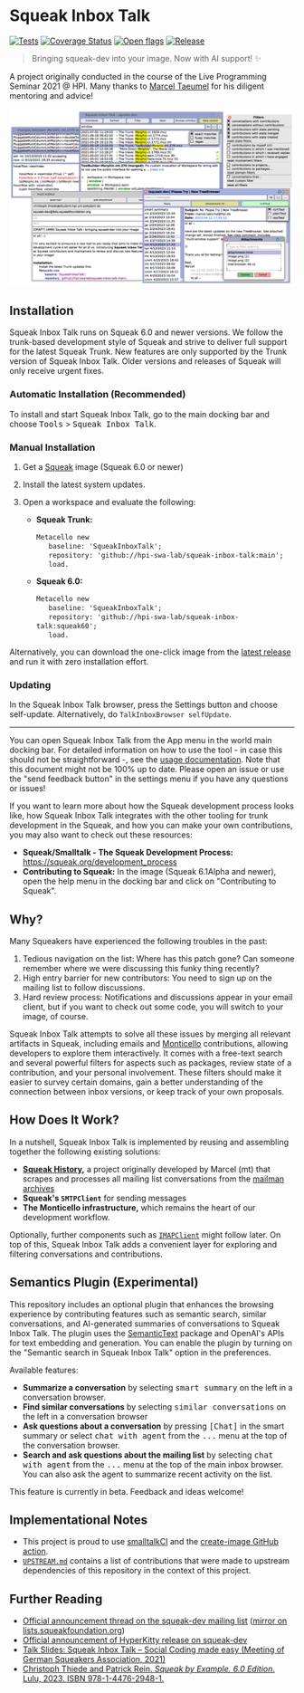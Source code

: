 # Squeak Inbox Talk

[![Tests](https://github.com/hpi-swa-lab/squeak-inbox-talk/actions/workflows/tests.yml/badge.svg)](https://github.com/hpi-swa-lab/squeak-inbox-talk/actions/workflows/tests.yml)
[![Coverage Status](https://coveralls.io/repos/github/hpi-swa-lab/squeak-inbox-talk/badge.svg?branch=main)](https://coveralls.io/github/hpi-swa-lab/squeak-inbox-talk)
[![Open flags](https://shields.io/endpoint?url=https://gist.githubusercontent.com/LinqLover/36dd3c4a155eed5aa7e874415cd60eea/raw/flags%2523refs%2523heads%2523main.json)](https://github.com/hpi-swa-lab/squeak-inbox-talk/search?type=code&l=Smalltalk&q=%22flag%3A+%22)
[![Release](https://github.com/hpi-swa-lab/squeak-inbox-talk/actions/workflows/release.yml/badge.svg)](https://github.com/hpi-swa-lab/squeak-inbox-talk/releases)

> Bringing squeak-dev into your image. Now with AI support! ✨

A project originally conducted in the course of the Live Programming Seminar 2021 @ HPI.
Many thanks to [Marcel Taeumel](https://github.com/marceltaeumel) for his diligent mentoring and advice!

![Squeak Inbox Talk](./assets/SqueakInboxTalk.png)

## Installation

Squeak Inbox Talk runs on Squeak 6.0 and newer versions.
We follow the trunk-based development style of Squeak and strive to deliver full support for the latest Squeak Trunk.
New features are only supported by the Trunk version of Squeak Inbox Talk.
Older versions and releases of Squeak will only receive urgent fixes.

### Automatic Installation (Recommended)

To install and start Squeak Inbox Talk, go to the main docking bar and choose <kbd>Tools</kbd> > <kbd>Squeak Inbox Talk</kbd>.

### Manual Installation

1. Get a [Squeak](https://squeak.org) image (Squeak 6.0 or newer)

2. Install the latest system updates.

3. Open a workspace and evaluate the following:

   - **Squeak Trunk:**

     ```smalltalk
     Metacello new
     	baseline: 'SqueakInboxTalk';
     	repository: 'github://hpi-swa-lab/squeak-inbox-talk:main';
     	load.
     ```

   - **Squeak 6.0:**

     ```smalltalk
     Metacello new
     	baseline: 'SqueakInboxTalk';
     	repository: 'github://hpi-swa-lab/squeak-inbox-talk:squeak60';
     	load.
     ```

Alternatively, you can download the one-click image from the [latest release](https://github.com/hpi-swa-lab/squeak-inbox-talk/releases) and run it with zero installation effort.

### Updating

In the Squeak Inbox Talk browser, press the Settings button and choose self-update. Alternatively, do `TalkInboxBrowser selfUpdate`.

---

You can open Squeak Inbox Talk from the App menu in the world main docking bar. 
For detailed information on how to use the tool - in case this should not be straightforward -, see the [usage documentation](./USAGE.md).
Note that this document might not be 100% up to date.
Please open an issue or use the "send feedback button" in the settings menu if you have any questions or issues!

If you want to learn more about how the Squeak development process looks like, how Squeak Inbox Talk integrates with the other tooling for trunk development in the Squeak, and how you can make your own contributions, you may also want to check out these resources:

- **Squeak/Smalltalk - The Squeak Development Process:** <https://squeak.org/development_process>
- **Contributing to Squeak:** In the image (Squeak 6.1Alpha and newer), open the help menu in the docking bar and click on "Contributing to Squeak".

## Why?

Many Squeakers have experienced the following troubles in the past:

1. Tedious navigation on the list: Where has this patch gone? Can someone remember where we were discussing this funky thing recently?
2. High entry barrier for new contributors: You need to sign up on the mailing list to follow discussions.
3. Hard review process: Notifications and discussions appear in your email client, but if you want to check out some code, you will switch to your image, of course.

Squeak Inbox Talk attempts to solve all these issues by merging all relevant artifacts in Squeak, including emails and [Monticello](https://wiki.squeak.org/squeak/1287) contributions, allowing developers to explore them interactively.
It comes with a free-text search and several powerful filters for aspects such as packages, review state of a contribution, and your personal involvement.
These filters should make it easier to survey certain domains, gain a better understanding of the connection between inbox versions, or keep track of your own proposals.

## How Does It Work?

In a nutshell, Squeak Inbox Talk is implemented by reusing and assembling together the following existing solutions:

- **[Squeak History](https://github.com/hpi-swa/squeak-history),** a project originally developed by Marcel (mt) that scrapes and processes all mailing list conversations from the [mailman archives](https://lists.squeakfoundation.org/archives/)
- **Squeak's `SMTPClient`** for sending messages
- **The Monticello infrastructure,** which remains the heart of our development workflow.

Optionally, further components such as [`IMAPClient`](https://github.com/hpi-swa-teaching/IMAPClient) might follow later. On top of this, Squeak Inbox Talk adds a convenient layer for exploring and filtering conversations and contributions.

## Semantics Plugin (Experimental)

This repository includes an optional plugin that enhances the browsing experience by contributing features such as semantic search, similar conversations, and AI-generated summaries of conversations to Squeak Inbox Talk.
The plugin uses the [SemanticText](https://github.com/hpi-swa-lab/Squeak-SemanticText) package and OpenAI's APIs for text embedding and generation.
You can enable the plugin by turning on the "Semantic search in Squeak Inbox Talk" option in the preferences.

Available features:

- **Summarize a conversation** by selecting <kbd>smart summary</kbd> on the left in a conversation browser.
- **Find similar conversations** by selecting <kbd>similar conversations</kbd> on the left in a conversation browser
- **Ask questions about a conversation** by pressing <kbd>[Chat]</kbd> in the smart summary or select <kbd>chat with agent</kbd> from the <kbd>...</kbd> menu at the top of the conversation browser.
- **Search and ask questions about the mailing list** by selecting <kbd>chat with agent</kbd> from the <kbd>...</kbd> menu at the top of the main inbox browser. You can also ask the agent to summarize recent activity on the list.

This feature is currently in beta.
Feedback and ideas welcome!

## Implementational Notes

- This project is proud to use [smalltalkCI](https://github.com/hpi-swa/smalltalkCI) and the [create-image GitHub action](https://github.com/marketplace/actions/create-image).
- [`UPSTREAM.md`](./UPSTREAM.md) contains a list of contributions that were made to upstream dependencies of this repository in the context of this project.

## Further Reading

- [Official announcement thread on the squeak-dev mailing list](http://forum.world.st/ANN-Squeak-Inbox-Talk-bringing-squeak-dev-into-your-image-td5130575.html) ([mirror on lists.squeakfoundation.org](http://lists.squeakfoundation.org/pipermail/squeak-dev/2021-July/216008.html))
- [Official announcement of HyperKitty release on squeak-dev](https://lists.squeakfoundation.org/archives/list/squeak-dev@lists.squeakfoundation.org/thread/KTIGYGMSC2IK45HIFMKY44WZVPE4BKEU/)
- [Talk Slides: Squeak Inbox Talk – Social Coding made easy (Meeting of German Squeakers Association, 2021)](https://linqlover.github.io/LinqLover/slides/SqueakEv21%20Squeak%20Inbox%20Talk.pdf)
- [Christoph Thiede and Patrick Rein. *Squeak by Example. 6.0 Edition.* Lulu, 2023. ISBN 978-1-4476-2948-1.](https://www.lulu.com/shop/patrick-rein-and-christoph-thiede/squeak-by-example-60/paperback/product-8vr2j2.html)
